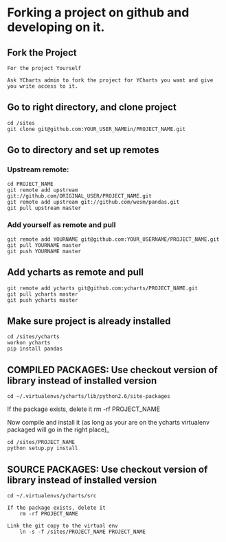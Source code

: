 # Forking a project on github and developing on it.

## Fork the Project
    For the project Yourself

    Ask YCharts admin to fork the project for YCharts you want and give you write access to it.

## Go to right directory, and clone project

    cd /sites
    git clone git@github.com:YOUR_USER_NAMEin/PROJECT_NAME.git

## Go to directory and set up remotes

### Upstream remote:
    cd PROJECT_NAME
    git remote add upstream git://github.com/ORIGINAL_USER/PROJECT_NAME.git
    git remote add upstream git://github.com/wesm/pandas.git
    git pull upstream master

### Add yourself as remote and pull
    git remote add YOURNAME git@github.com:YOUR_USERNAME/PROJECT_NAME.git
    git pull YOURNAME master
    git push YOURNAME master

## Add ycharts as remote and pull
    git remote add ycharts git@github.com:ycharts/PROJECT_NAME.git
    git pull ycharts master
    git push ycharts master

## Make sure project is already installed
    cd /sites/ycharts
    workon ycharts
    pip install pandas

## COMPILED PACKAGES: Use checkout version of library instead of installed version
    cd ~/.virtualenvs/ycharts/lib/python2.6/site-packages

If the package exists, delete it
    rm -rf PROJECT_NAME

Now compile and install it (as long as your are on the ycharts virtualenv packaged will go in the right place)_

    cd /sites/PROJECT_NAME
    python setup.py install

## SOURCE PACKAGES: Use checkout version of library instead of installed version
    cd ~/.virtualenvs/ycharts/src

    If the package exists, delete it
        rm -rf PROJECT_NAME

    Link the git copy to the virtual env
        ln -s -f /sites/PROJECT_NAME PROJECT_NAME
